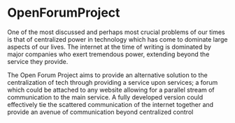 # OpenForumProject
<p>One of the most discussed and perhaps most crucial problems of our times is that of centralized power in technology which has come to dominate large aspects of our lives. The internet at the time of writing is dominated by major companies who exert tremendous power, extending beyond the service they provide.</p>

<p>The Open Forum Project aims to provide an alternative solution to the centralization of tech through providing a service upon services; a forum which could be attached to any website allowing for a parallel stream of communication to the main service. A fully developed version could effectively tie the scattered communication of the internet together and provide an avenue of communication beyond centralized control</p>
